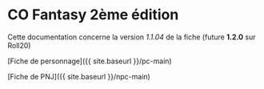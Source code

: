 # CO Fantasy 2ème édition

Cette documentation concerne la version *1.1.04* de la fiche (future **1.2.0** sur Roll20)

[Fiche de personnage]({{ site.baseurl }}/pc-main)

[Fiche de PNJ]({{ site.baseurl }}/npc-main)
